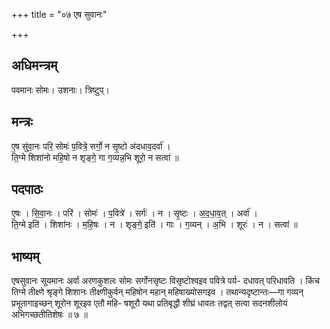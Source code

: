 +++
title = "०७ एष सुवानः"

+++
## अधिमन्त्रम्
पवमानः सोमः। उशनाः। त्रिष्टुप्।

## मन्त्रः
ए॒ष सु॑वा॒नः परि॒ सोमः॑ प॒वित्रे॒ सर्गो॒ न सृ॒ष्टो अ॑दधाव॒दर्वा॑ ।  
ति॒ग्मे शिशा॑नो महि॒षो न शृङ्गे॒ गा ग॒व्यन्न॒भि शूरो॒ न सत्वा॑ ॥

## पदपाठः
ए॒षः । सि॒वा॒नः । परि॑ । सोमः॑ । प॒वित्रे॑ । सर्गः॑ । न । सृ॒ष्टः । अ॒द॒धा॒व॒त् । अर्वा॑ ।  
ति॒ग्मे इति॑ । शिशा॑नः । म॒हि॒षः । न । शृङ्गे॒ इति॑ । गाः । ग॒व्यन् । अ॒भि । शूरः॑ । न । सत्वा॑ ॥

## भाष्यम्
एषसुवानः सूयमानः अर्वा अरणकुशलः सोमः सर्गोनसृष्टः विसृष्टोश्वइव पवित्रे पर्य- दधावत् परिधावति । किंच तिग्मे तीक्ष्णे श्रृङ्गे शिशानः तीक्ष्णीकुर्वन् महिषोन महान् महिषाख्योसगइव । तथान्यदृष्टान्तः—गा गव्यन् प्रभूतागाइच्छन् शूरोन शूरइव एतौ महि- षशूरौ यथा प्रतिबृद्धौ शीघ्रं धावतः तद्वत् सत्वा सदनशीलोयं अभिगच्छतीतिशेषः ॥ ७ ॥